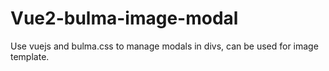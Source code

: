# Vue2-bulma-image-modal
Use vuejs and bulma.css to manage modals in divs, can be used for image template.
